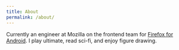 ```yaml
---
title: About
permalink: /about/
---
```

Currently an engineer at Mozilla on the frontend team for [Firefox for Android](https://play.google.com/store/apps/details?id=org.mozilla.firefox). I play ultimate, read sci-fi, and enjoy figure drawing.
